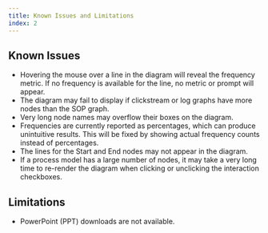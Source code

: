 ```yaml
---
title: Known Issues and Limitations
index: 2
---
```


## Known Issues

- Hovering the mouse over a line in the diagram will reveal the frequency metric. If no frequency is available for the line, no metric or prompt will appear.
- The diagram may fail to display if clickstream or log graphs have more nodes than the SOP graph.
- Very long node names may overflow their boxes on the diagram.
- Frequencies are currently reported as percentages, which can produce unintuitive results. This will be fixed by showing actual frequency counts instead of percentages.
- The lines for the Start and End nodes may not appear in the diagram.
- If a process model has a large number of nodes, it may take a very long time to re-render the diagram when clicking or unclicking the interaction checkboxes.

## Limitations

- PowerPoint (PPT) downloads are not available.
